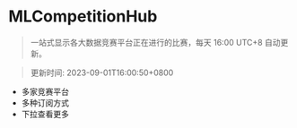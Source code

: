# MLCompetitionHub

> 一站式显示各大数据竞赛平台正在进行的比赛，每天 16:00 UTC+8 自动更新。
  
> 更新时间: 2023-09-01T16:00:50+0800 

* 多家竞赛平台
* 多种订阅方式
* 下拉查看更多